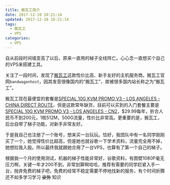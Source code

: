 ```yaml
---
title: 搬瓦工简介
date: 2017-12-10 10:21:14
updated: 2017-12-10 10:21:14
tags:
  - 搬瓦工
  - VPS
categories: 
  - VPS
---
```

自从前段时间墙变高了以后，原来一直用的梯子全线阵亡。心心念一直想买个自己的VPS来搭建工具。

关注了一段时间，发现了[搬瓦工][1]这款性价比高、新手友好的主机服务商。搬瓦工官网`bandwagonhost`，因其发音很像国内的“搬瓦工”，故被很多国内站长称之为“搬瓦工”。

<!-- more -->

搬瓦工现在最便宜的套餐是[SPECIAL 10G KVM PROMO V3 - LOS ANGELES - CHINA DIRECT ROUTE][2]，但是这款常年缺货，目前可以买到的入门套餐主要是[SPECIAL 10G KVM PROMO V3 - LOS ANGELES - CN2][3]，$29.99每年，折合人民币不到200元，1核512M，500G流量，性价比非常高。更重要的是，搬瓦工，后台自带了梯子功能，对新手非常友好。

于是我自己也注册了一个账号，想来买一台玩玩。恰好，我团队中有一名同学刚刚买了一个，她觉得性价比超高，但是她也就谷歌一下学术资料，流量完全用不掉，她想拉我入股。所以最终我就跟她合用了一台VPS，也算有了第一个自己的梯子。

根据我一个月的使用测试，机器的梯子性能非常好，谷歌资料，有图壁1080P毫无压力啊，关键一年才200不到，非常划算啊哈哈，推荐有需要的同学赶紧入手一台，抛弃免费的梯子吧，免费的经常不稳定需要不停地找新的服务，有个时间折腾还不如多学习学习 ~~姿势~~ 知识



[1]: https://bwh1.net/aff.php?aff=24742 "搬瓦工"
[2]: https://bwh1.net/aff.php?aff=24742&pid=43 "SPECIAL 10G KVM PROMO V3 - LOS ANGELES - CHINA DIRECT ROUTE"
[3]: https://bwh1.net/aff.php?aff=24742&pid=56 "SPECIAL 10G KVM PROMO V3 - LOS ANGELES - CN2"